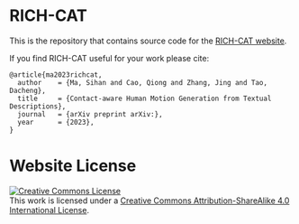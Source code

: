 # RICH-CAT

This is the repository that contains source code for the [RICH-CAT website](https://rich-cat.github.io).

If you find RICH-CAT useful for your work please cite:
```
@article{ma2023richcat,
  author    = {Ma, Sihan and Cao, Qiong and Zhang, Jing and Tao, Dacheng},
  title     = {Contact-aware Human Motion Generation from Textual Descriptions},
  journal   = {arXiv preprint arXiv:},
  year      = {2023},
}
```

# Website License
<a rel="license" href="http://creativecommons.org/licenses/by-sa/4.0/"><img alt="Creative Commons License" style="border-width:0" src="https://i.creativecommons.org/l/by-sa/4.0/88x31.png" /></a><br />This work is licensed under a <a rel="license" href="http://creativecommons.org/licenses/by-sa/4.0/">Creative Commons Attribution-ShareAlike 4.0 International License</a>.
